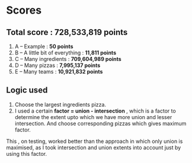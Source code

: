 # Scores
## Total score : 728,533,819 points

1. A – Example : **50 points**
2. B – A little bit of everything : **11,811 points**
3. C – Many ingredients : **709,604,989 points**
4. D – Many pizzas : **7,995,137 points**
5. E – Many teams : **10,921,832 points**

## Logic used
1. Choose the largest ingredients pizza.
2. I used a certain **factor = union - intersection** , which is a factor to determine
the extent upto which we have more union and lesser intersection.
And choose corresponding pizzas which gives maximum factor.

This , on testing, worked better than the approach in which only union is maximised,
as I took intersection and union extents into account just by using this factor.